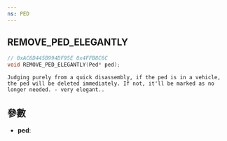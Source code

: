 ```yaml
---
ns: PED
---
```

## REMOVE_PED_ELEGANTLY

```c
// 0xAC6D445B994DF95E 0x4FFB8C6C
void REMOVE_PED_ELEGANTLY(Ped* ped);
```

```
Judging purely from a quick disassembly, if the ped is in a vehicle, the ped will be deleted immediately. If not, it'll be marked as no longer needed. - very elegant..  
```

## 參數
* **ped**: 


